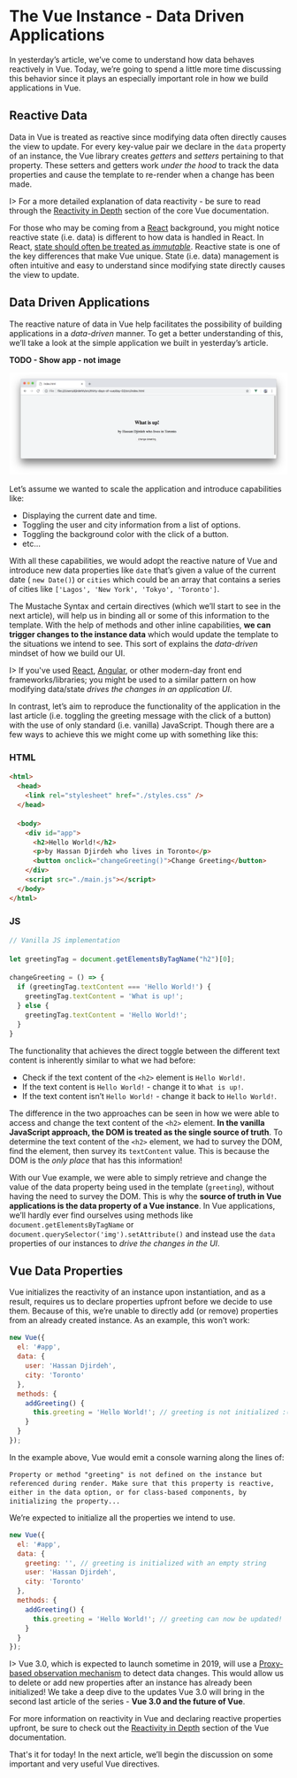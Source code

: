# The Vue Instance - Data Driven Applications

In yesterday’s article, we’ve come to understand how data behaves reactively in Vue. Today, we’re going to spend a little more time discussing this behavior since it plays an especially important role in how we build applications in Vue.

## Reactive Data

Data in Vue is treated as reactive since modifying data often directly causes the view to update. For every key-value pair we declare in the `data` property of an instance, the Vue library creates _getters_ and _setters_ pertaining to that property. These setters and getters work _under the hood_ to track the data properties and cause the template to re-render when a change has been made.

I> For a more detailed explanation of data reactivity - be sure to read through the [Reactivity in Depth](https://vuejs.org/v2/guide/reactivity.html) section of the core Vue documentation.

For those who may be coming from a [React](https://reactjs.org/) background, you might notice reactive state (i.e. data) is different to how data is handled in React. In React, [state should often be treated as _immutable_](https://reactjs.org/docs/react-component.html#state). Reactive state is one of the key differences that make Vue unique. State (i.e. data) management is often intuitive and easy to understand since modifying state directly causes the view to update.

## Data Driven Applications

The reactive nature of data in Vue help facilitates the possibility of building applications in a _data-driven_ manner. To get a better understanding of this, we’ll take a look at the simple application we built in yesterday’s article.

**TODO - Show app - not image**

![](../day-02/public/assets/simple_data_change.png)

Let’s assume we wanted to scale the application and introduce capabilities like:

-   Displaying the current date and time.
-   Toggling the user and city information from a list of options.
-   Toggling the background color with the click of a button.
-   etc...

With all these capabilities, we would adopt the reactive nature of Vue and introduce new data properties like `date` that’s given a value of the current date ( `new Date()`)  or `cities` which could be an array that contains a series of cities like `['Lagos', 'New York', 'Tokyo', 'Toronto']`.

The Mustache Syntax and certain directives (which we’ll start to see in the next article), will help us in binding all or some of this information to the template. With the help of methods and other inline capabilities, **we can trigger changes to the instance data** which would update the template to the situations we intend to see. This sort of explains the _data-driven_ mindset of how we build our UI.

I> If you've used [React](https://reactjs.org), [Angular](https://angular.io/), or other modern-day front end frameworks/libraries; you might be used to a similar pattern on how modifying data/state _drives the changes in an application UI_.

In contrast, let’s aim to reproduce the functionality of the application in the last article (i.e. toggling the greeting message with the click of a button) with the use of only standard (i.e. vanilla) JavaScript. Though there are a few ways to achieve this we might come up with something like this:

### HTML

```html
<html>
  <head>
    <link rel="stylesheet" href="./styles.css" />
  </head>

  <body>
    <div id="app">
      <h2>Hello World!</h2>
      <p>by Hassan Djirdeh who lives in Toronto</p>
      <button onclick="changeGreeting()">Change Greeting</button>
    </div>
    <script src="./main.js"></script>
  </body>
</html>
```

### JS

```javascript
// Vanilla JS implementation

let greetingTag = document.getElementsByTagName("h2")[0];

changeGreeting = () => {
  if (greetingTag.textContent === 'Hello World!') {
    greetingTag.textContent = 'What is up!';
  } else {
    greetingTag.textContent = 'Hello World!';
  }
}
```

The functionality that achieves the direct toggle between the different text content is inherently similar to what we had before:

-   Check if the text content of the `<h2>` element is `Hello World!`.
-   If the text content is `Hello World!` - change it to `What is up!`.
-   If the text content isn’t `Hello World!` - change it back to `Hello World!`.

The difference in the two approaches can be seen in how we were able to access and change the text content of the `<h2>` element. **In the vanilla JavaScript approach, the DOM is treated as the single source of truth**. To determine the text content of the `<h2>` element, we had to survey the DOM, find the element, then survey its `textContent` value. This is because the DOM is the _only place_ that has this information!

With our Vue example, we were able to simply retrieve and change the value of the data property being used in the template (`greeting`), without having the need to survey the DOM. This is why the **source of truth in Vue applications is the data property of a Vue instance**. In Vue applications, we’ll hardly ever find ourselves using methods like `document.getElementsByTagName` or `document.querySelector('img').setAttribute()` and instead use the `data` properties of our instances to _drive the changes in the UI_.

## Vue Data Properties

Vue initializes the reactivity of an instance upon instantiation, and as a result, requires us to declare properties upfront before we decide to use them. Because of this, we’re unable to directly add (or remove) properties from an already created instance. As an example, this won’t work:

```javascript
new Vue({
  el: '#app',
  data: {
    user: 'Hassan Djirdeh',
    city: 'Toronto'
  },
  methods: {
    addGreeting() {
      this.greeting = 'Hello World!'; // greeting is not initialized :(
    }
  }
});
```

In the example above, Vue would emit a console warning along the lines of:

```shell
Property or method "greeting" is not defined on the instance but referenced during render. Make sure that this property is reactive, either in the data option, or for class-based components, by initializing the property...
```

We’re expected to initialize all the properties we intend to use.

```javascript
new Vue({
  el: '#app',
  data: {
    greeting: '', // greeting is initialized with an empty string
    user: 'Hassan Djirdeh',
    city: 'Toronto'
  },
  methods: {
    addGreeting() {
      this.greeting = 'Hello World!'; // greeting can now be updated!
    }
  }
});
```

I> Vue 3.0, which is expected to launch sometime in 2019, will use a [Proxy-based observation mechanism](https://developer.mozilla.org/en-US/docs/Web/JavaScript/Reference/Global_Objects/Proxy) to detect data changes. This would allow us to delete or add new properties after an instance has already been initialized! We take a deep dive to the updates Vue 3.0 will bring in the second last article of the series - **Vue 3.0 and the future of Vue**.

For more information on reactivity in Vue and declaring reactive properties upfront, be sure to check out the [Reactivity in Depth](https://vuejs.org/v2/guide/reactivity.html) section of the Vue documentation.

That's it for today! In the next article, we’ll begin the discussion on some important and very useful Vue directives.
